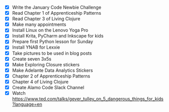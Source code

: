 - [x] Write the January Code Newbie Challenge
- [x] Read Chapter 1 of Apprenticeship Patterns
- [x] Read Chapter 3 of Living Clojure
- [x] Make many appointments
- [x] Install Linux on the Lenovo Yoga Pro
- [x] Install Krita, PyCharm and Inkscape for kids
- [x] Prepare first Python lesson for Sunday
- [x] Install YNAB for Lexxie
- [x] Take pictures to be used in blog posts
- [x] Create seven 3x5s
- [x] Make Exploring Closure stickers
- [x] Make Adelante Data Analytics Stickers
- [x] Chapter 2 of Apprenticeship Patterns
- [x] Chapter 4 of Living Clojure
- [x] Create Alamo Code Slack Channel
- [x] Watch https://www.ted.com/talks/gever_tulley_on_5_dangerous_things_for_kids?language=en